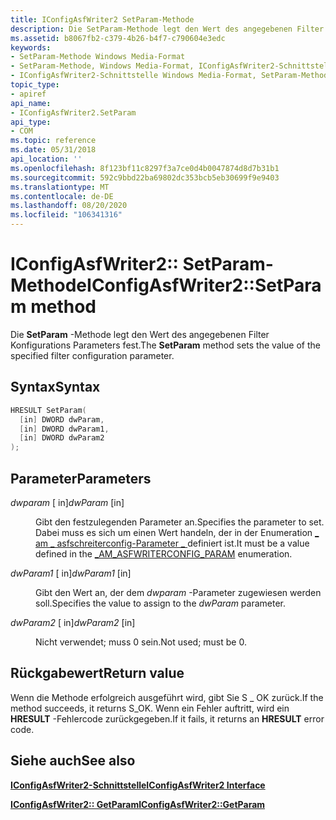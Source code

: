 ```yaml
---
title: IConfigAsfWriter2 SetParam-Methode
description: Die SetParam-Methode legt den Wert des angegebenen Filter Konfigurations Parameters fest.
ms.assetid: b8067fb2-c379-4b26-b4f7-c790604e3edc
keywords:
- SetParam-Methode Windows Media-Format
- SetParam-Methode, Windows Media-Format, IConfigAsfWriter2-Schnittstelle
- IConfigAsfWriter2-Schnittstelle Windows Media-Format, SetParam-Methode
topic_type:
- apiref
api_name:
- IConfigAsfWriter2.SetParam
api_type:
- COM
ms.topic: reference
ms.date: 05/31/2018
api_location: ''
ms.openlocfilehash: 8f123bf11c8297f3a7ce0d4b0047874d8d7b31b1
ms.sourcegitcommit: 592c9bbd22ba69802dc353bcb5eb30699f9e9403
ms.translationtype: MT
ms.contentlocale: de-DE
ms.lasthandoff: 08/20/2020
ms.locfileid: "106341316"
---
```

# <a name="iconfigasfwriter2setparam-method"></a><span data-ttu-id="4c054-106">IConfigAsfWriter2:: SetParam-Methode</span><span class="sxs-lookup"><span data-stu-id="4c054-106">IConfigAsfWriter2::SetParam method</span></span>

<span data-ttu-id="4c054-107">Die **SetParam** -Methode legt den Wert des angegebenen Filter Konfigurations Parameters fest.</span><span class="sxs-lookup"><span data-stu-id="4c054-107">The **SetParam** method sets the value of the specified filter configuration parameter.</span></span>

## <a name="syntax"></a><span data-ttu-id="4c054-108">Syntax</span><span class="sxs-lookup"><span data-stu-id="4c054-108">Syntax</span></span>


```C++
HRESULT SetParam(
  [in] DWORD dwParam,
  [in] DWORD dwParam1,
  [in] DWORD dwParam2
);
```



## <a name="parameters"></a><span data-ttu-id="4c054-109">Parameter</span><span class="sxs-lookup"><span data-stu-id="4c054-109">Parameters</span></span>

<dl> <dt>

<span data-ttu-id="4c054-110">*dwparam* \[ in\]</span><span class="sxs-lookup"><span data-stu-id="4c054-110">*dwParam* \[in\]</span></span>
</dt> <dd>

<span data-ttu-id="4c054-111">Gibt den festzulegenden Parameter an.</span><span class="sxs-lookup"><span data-stu-id="4c054-111">Specifies the parameter to set.</span></span> <span data-ttu-id="4c054-112">Dabei muss es sich um einen Wert handeln, der in der Enumeration [ \_ am \_ asfschreiterconfig-Parameter \_ ](/previous-versions/windows/desktop/legacy/dd758054(v=vs.85)) definiert ist.</span><span class="sxs-lookup"><span data-stu-id="4c054-112">It must be a value defined in the [\_AM\_ASFWRITERCONFIG\_PARAM](/previous-versions/windows/desktop/legacy/dd758054(v=vs.85)) enumeration.</span></span>

</dd> <dt>

<span data-ttu-id="4c054-113">*dwParam1* \[ in\]</span><span class="sxs-lookup"><span data-stu-id="4c054-113">*dwParam1* \[in\]</span></span>
</dt> <dd>

<span data-ttu-id="4c054-114">Gibt den Wert an, der dem *dwparam* -Parameter zugewiesen werden soll.</span><span class="sxs-lookup"><span data-stu-id="4c054-114">Specifies the value to assign to the *dwParam* parameter.</span></span>

</dd> <dt>

<span data-ttu-id="4c054-115">*dwParam2* \[ in\]</span><span class="sxs-lookup"><span data-stu-id="4c054-115">*dwParam2* \[in\]</span></span>
</dt> <dd>

<span data-ttu-id="4c054-116">Nicht verwendet; muss 0 sein.</span><span class="sxs-lookup"><span data-stu-id="4c054-116">Not used; must be 0.</span></span>

</dd> </dl>

## <a name="return-value"></a><span data-ttu-id="4c054-117">Rückgabewert</span><span class="sxs-lookup"><span data-stu-id="4c054-117">Return value</span></span>

<span data-ttu-id="4c054-118">Wenn die Methode erfolgreich ausgeführt wird, gibt Sie S \_ OK zurück.</span><span class="sxs-lookup"><span data-stu-id="4c054-118">If the method succeeds, it returns S\_OK.</span></span> <span data-ttu-id="4c054-119">Wenn ein Fehler auftritt, wird ein **HRESULT** -Fehlercode zurückgegeben.</span><span class="sxs-lookup"><span data-stu-id="4c054-119">If it fails, it returns an **HRESULT** error code.</span></span>

## <a name="see-also"></a><span data-ttu-id="4c054-120">Siehe auch</span><span class="sxs-lookup"><span data-stu-id="4c054-120">See also</span></span>

<dl> <dt>

<span data-ttu-id="4c054-121">[**IConfigAsfWriter2-Schnittstelle**](/previous-versions/windows/desktop/legacy/dd743206(v=vs.85))</span><span class="sxs-lookup"><span data-stu-id="4c054-121">[**IConfigAsfWriter2 Interface**](/previous-versions/windows/desktop/legacy/dd743206(v=vs.85))</span></span>
</dt> <dt>

[<span data-ttu-id="4c054-122">**IConfigAsfWriter2:: GetParam**</span><span class="sxs-lookup"><span data-stu-id="4c054-122">**IConfigAsfWriter2::GetParam**</span></span>](iconfigasfwriter2-getparam.md)
</dt> </dl>

 

 